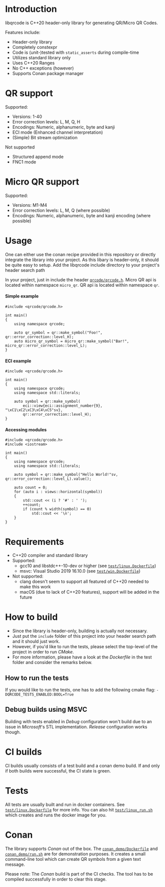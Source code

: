 # Introduction
libqrcode is C++20 header-only library for generating QR/Micro QR Codes.

Features include:
* Header-only library
* Completely constexpr
* Code is (unit-)tested with `static_asserts` during compile-time
* Utilizes standard library only
* Uses C++20 Ranges
* No C++ exceptions (however)
* Supports Conan package manager

# QR support
Supported: 
* Versions: 1-40
* Error correction levels: L, M, Q, H
* Encodings: Numeric, alphanumeric, byte and kanji
* ECI mode (Enhanced channel interpretation)
* (Simple) Bit stream optimization

Not supported
* Structured append mode
* FNC1 mode

# Micro QR support
Supported:
* Versions: M1-M4
* Error correction levels: L, M, Q (where possible)
* Encodings: Numeric, alphanumeric, byte and kanji encoding (where possible)

# Usage
One can either use the conan recipe provided in this repository or directly integrate the library 
into your project. As this libary is header-only, it should be quite easy to setup. 
Add the libqrcode include directory to your project's header search path

In your project, just in include the header [`qrcode/qrcode.h`](include/qrcode/qrcode.h). 
Micro QR api is located within namespace `micro_qr`.
QR api is located within namespace `qr`.

#### Simple example
```
#include <qrcode/qrcode.h>

int main()
{
    using namespace qrcode;

    auto qr_symbol = qr::make_symbol("Foo!", qr::error_correction::level_H);
    auto micro_qr_symbol = micro_qr::make_symbol("Bar!", micro_qr::error_correction::level_L);
}
```

#### ECI example
```
#include <qrcode/qrcode.h>

int main()
{
    using namespace qrcode;
    using namespace std::literals;

    auto symbol = qr::make_symbol(
        eci::view{eci::assignment_number{9}, "\xC1\xC2\xC3\xC4\xC5"sv}, 
        qr::error_correction::level_H);
}
```

#### Accessing modules
```
#include <qrcode/qrcode.h>
#include <iostream>

int main()
{
    using namespace qrcode;
    using namespace std::literals;
    
    auto symbol = qr::make_symbol("Hello World!"sv, qr::error_correction::level_L).value();

    auto count = 0;
    for (auto i : views::horizontal(symbol))
    {
        std::cout << (i ? '#' : ' ');
        ++count;
        if (count % width(symbol) == 0)
            std::cout << '\n';
    }
}
```

# Requirements
* C++20 compiler and standard library
* Supported:
   * gcc10 and libstdc++-10-dev or higher (see [`test/linux.Dockerfile`](test/linux.Dockerfile))
   * msvc: Visual Studio 2019 16.10.0 (see [`test/win.Dockerfile`](test/win.Dockerfile))
* Not supported: 
  * clang doesn't seem to support all featured of C++20 needed to make this work
  * macOS (due to lack of C++20 features), support will be added in the future

# How to build
* Since the library is header-only, building is actually not necessary.
* Just put the `include` folder of this project into your header search path and it should just work.
* However, if you'd like to run the tests, please select the top-level of the project in order to run _CMake_.
* For more information, please have a look at the _Dockerfile_ in the test folder and consider the remarks below.

## How to run the tests
If you would like to run the tests, one has to add the following cmake flag: `-DQRCODE_TESTS_ENABLED:BOOL=True`

## Debug builds using MSVC
Building with tests enabled in _Debug_ configuration won't build due to an issue in _Microsoft_'s STL implementation. _Release_ configuration works though.

# CI builds
CI builds usually consists of a test build and a conan demo build. 
If and only if both builds were successful, the CI state is green.

# Tests
All tests are usually built and run in docker containers.
See [`test/linux.Dockerfile`](test/linux.Dockerfile) for more info.
You can also hit [`test/linux_run.sh`](test/linux_run.sh) which creates and 
runs the docker image for you.

# Conan
The library supports _Conan_ out of the box. The [`conan_demo/Dockerfile`](conan_demo/Dockerfile) 
and [`conan_demo/run.sh`](conan_demo/run.sh) are for demonstration purposes.
It creates a small command-line tool which can create QR symbols from a given text message.

Please note: 
The _Conan_ build is part of the CI checks. 
The tool has to be compiled successfully in order to clear this stage.
